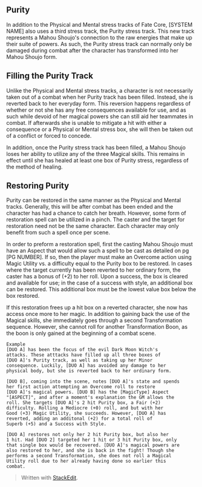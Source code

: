 ## Purity

In addition to the Physical and Mental stress tracks of Fate Core, [SYSTEM NAME] also uses a third stress track, the Purity stress track. This new track represents a Mahou Shoujo's connection to the raw energies that make up their suite of powers. As such, the Purity stress track can normally only be damaged during combat after the character has transformed into her Mahou Shoujo form. 

## Filling the Purity Track

Unlike the Physical and Mental stress tracks, a character is not necessarily taken out of a combat when her Purity track has been filled. Instead, she is reverted back to her everyday form. This reversion happens regardless of whether or not she has any free consequences available for use, and as such while devoid of her magical powers she can still aid her teammates in combat. If afterwards she is unable to mitigate a hit with either a consequence or a Physical or Mental stress box, she will then be taken out of a conflict or forced to concede.

In addition, once the Purity stress track has been filled, a Mahou Shoujo loses her ability to utilize any of the three Magical skills. This remains in effect until she has healed at least one box of Purity stress, regardless of the method of healing.

## Restoring Purity

Purity can be restored in the same manner as the Physical and Mental tracks. Generally, this will be after combat has been ended and the character has had a chance to catch her breath. However, some form of restoration spell can be utilized in a pinch. The caster and the target for restoration need not be the same character. Each character may only benefit from such a spell once per scene. 

In order to preform a restoration spell, first the casting Mahou Shoujo must have an Aspect that would allow such a spell to be cast as detailed on pg [PG NUMBER]. If so, then the player must make an Overcome action using Magic Utility vs. a difficulty equal to the Purity box to be restored. In cases where the target currently has been reverted to her ordinary form, the caster has a bonus of (+2) to her roll. Upon a success, the box is cleared and available for use; in the case of a success with style, an additional box can be restored. This additional box must be the lowest value box below the box restored. 

If this restoration frees up a hit box on a reverted character, she now has access once more to her magic. In addition to gaining back the use of the Magical skills, she immediately goes through a second Transformation sequence. However, she cannot roll for another Transformation Boon, as the boon is only gained at the beginning of a combat scene.

	Example
	[DUO A] has been the focus of the evil Dark Moon Witch's
	attacks. These atttacks have filled up all three boxes of
	[DUO A]'s Purity track, as well as taking up her Minor
	consequence. Luckily, [DUO A] has avoided any damage to her
	physical body, but she is reverted back to her ordinary form. 
	
	[DUO B], coming into the scene, notes [DUO A]'s state and spends
	her first action attempting an Overcome roll to restore
	[DUO A]'s magical powers. [DUO B] has the [MagicType] Aspect
	"[ASPECT]", and after a moment's explanation the GM allows the
	roll. She targets [DUO A]'s 2 hit Purity box, a Fair (+2)
	difficulty. Rolling a Mediocre (+0) roll, and but with her
	Good (+3) Magic Utility, she succeeds. However, [DUO A] has
	reverted, adding an additonal (+2) for a total roll of
	Superb (+5) and a Success with Style. 
	
	[DUO A] restores not only her 2 hit Purity box, but also her
	1 hit. Had [DUO 2] targeted her 1 hit or 3 hit Purity box, only
	that single box would be recovered. [DUO A]'s magical powers are
	also restored to her, and she is back in the fight! Though she
	performs a second Transformation, she does not roll a Magical
	Utility roll due to her already having done so earlier this
	combat.




> Written with [StackEdit](https://stackedit.io/).
<!--stackedit_data:
eyJoaXN0b3J5IjpbLTE4MDk3Nzg5MDAsODc4MzM3NjA0LC0xMT
U0OTA1MDY1LC05ODI3MTA2NywxNDMxODIxMDc0LDEyMjg2MzY4
NDMsLTE1NjI2OTcwNzRdfQ==
-->